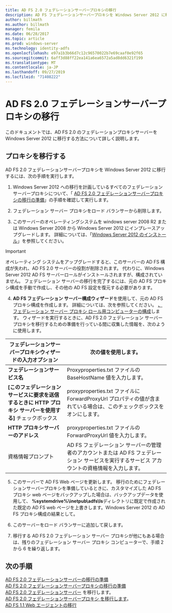 ```yaml
---
title: AD FS 2.0 フェデレーションサーバープロキシの移行
description: AD FS フェデレーションサーバープロキシを Windows Server 2012 に移行する方法について説明します。
author: billmath
ms.author: billmath
manager: femila
ms.date: 06/28/2017
ms.topic: article
ms.prod: windows-server
ms.technology: identity-adfs
ms.openlocfilehash: e97a1b3b66d7c12c96570022b7e69caaf0e92f65
ms.sourcegitcommit: 6aff3d88ff22ea141a6ea6572a5ad8dd6321f199
ms.translationtype: MT
ms.contentlocale: ja-JP
ms.lasthandoff: 09/27/2019
ms.locfileid: "71408222"
---
```

# <a name="migrate-the-ad-fs-20-federation-server-proxy"></a>AD FS 2.0 フェデレーションサーバープロキシの移行
このドキュメントでは、AD FS 2.0 のフェデレーションプロキシサーバーを Windows Server 2012 に移行する方法について詳しく説明します。

## <a name="migrate-the-proxy"></a>プロキシを移行する

AD FS 2.0 フェデレーションサーバープロキシを Windows Server 2012 に移行するには、次の手順を実行します。  
  
1.  Windows Server 2012 への移行を計画しているすべてのフェデレーションサーバープロキシについて、「 [AD FS 2.0 フェデレーションサーバープロキシの移行の準備](prepare-to-migrate-ad-fs-fed-proxy.md)」の手順を確認して実行します。  
  
2.  フェデレーション サーバー プロキシをロード バランサーから削除します。  
  
3.  このサーバーのオペレーティングシステムを windows server 2008 R2 または Windows Server 2008 から Windows Server 2012 にインプレースアップグレードします。 詳細については、「[Windows Server 2012 のインストール](https://technet.microsoft.com/library/jj134246.aspx)」を参照してください。  
  
> [!IMPORTANT]
>  オペレーティング システムをアップグレードすると、このサーバーの AD FS 構成が失われ、AD FS 2.0 サーバーの役割が削除されます。 代わりに、Windows Server 2012 AD FS サーバーロールがインストールされますが、構成されていません。 フェデレーション サーバーの移行を完了するには、元の AD FS プロキシ構成を手動で作成し、その他の AD FS 設定を復元する必要があります。  
  
4. **AD FS フェデレーション サーバー構成ウィザード**を使用して、元の AD FS プロキシ構成を作成します。 詳細については、次を参照してください。 [、フェデレーション サーバー プロキシ ロール用コンピューターの構成](configure-a-computer-for-the-federation-server-proxy-role.md)します。 ウィザードを実行するときに、AD FS 2.0 フェデレーション サーバー プロキシを移行するための準備を行っている間に収集した情報を、次のように使用します。  
  
 
|**フェデレーションサーバープロキシウィザードの入力オプション**|**次の値を使用します。**|
|-----|-----|  
|**フェデレーションサービス名**|Proxyproperties.txt ファイルの BaseHostName 値を入力します。|  
|**[このフェデレーション サービスに要求を送信するときに HTTP プロキシ サーバーを使用する]** チェックボックス|proxyproperties.txt ファイルに ForwardProxyUrl プロパティの値が含まれている場合は、このチェックボックスをオンにします。|  
|**HTTP プロキシサーバーのアドレス**|proxyproperties.txt ファイルの ForwardProxyUrl 値を入力します。|  
|資格情報プロンプト|AD FS フェデレーション サーバーの管理者のアカウントまたは AD FS フェデレーション サービスを実行するサービス アカウントの資格情報を入力します。|  
  
5. このサーバーで AD FS Web ページを更新します。 移行のためにフェデレーションサーバープロキシを準備しているときに、カスタマイズした AD FS プロキシ web ページをバックアップした場合は、バックアップデータを使用して、 **%systemdrive%\inetpub\adfs\ls**ディレクトリに既定で作成された既定の AD FS web ページを上書きします。Windows Server 2012 の AD FS プロキシ構成の結果として。  
  
6. このサーバーをロード バランサーに追加して戻します。  
  
7. 移行する AD FS 2.0 フェデレーション サーバー プロキシが他にもある場合は、残りのフェデレーション サーバー プロキシ コンピューターで、手順 2 から 6 を繰り返します。  
  
  
## <a name="next-steps"></a>次の手順
 [AD FS 2.0 フェデレーションサーバーの移行の準備](prepare-to-migrate-ad-fs-fed-server.md)   
 [AD FS 2.0 フェデレーションサーバープロキシの移行の準備](prepare-to-migrate-ad-fs-fed-proxy.md)   
 [AD FS 2.0 フェデレーションサーバー](migrate-the-ad-fs-fed-server.md)  を移行します。  
 [AD FS 2.0 フェデレーションサーバープロキシ   を移行します](migrate-the-ad-fs-2-fed-server-proxy.md)。  
 [AD FS 1.1 Web エージェントの移行](migrate-the-ad-fs-web-agent.md)